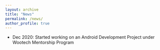 ```yaml
---
layout: archive
title: "News"
permalink: /news/
author_profile: true
---
```


* Dec 2020: Started working on an Android Development Project under Wootech Mentorship Program



